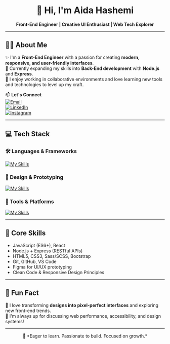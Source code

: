 <h1 align="center">👋 Hi, I'm Aida Hashemi</h1>

<p align="center">
  <strong>Front-End Engineer | Creative UI Enthusiast | Web Tech Explorer</strong>
</p>

---

## 🙋‍♀️ About Me  
✨ I'm a **Front-End Engineer** with a passion for creating **modern, responsive, and user-friendly interfaces**.  
🚀 Currently expanding my skills into **Back-End development** with **Node.js** and **Express**.  
🤝 I enjoy working in collaborative environments and love learning new tools and technologies to level up my craft.

📫 **Let's Connect**  
[![Email](https://img.shields.io/badge/Email-aidahashemiam@gmail.com-red?style=flat-square&logo=gmail&logoColor=white)](mailto:aidahashemiam@gmail.com)  
[![LinkedIn](https://img.shields.io/badge/LinkedIn-Aida_Hashemi-blue?style=flat-square&logo=linkedin)](https://www.linkedin.com/in/aida-hashemi-a06390297)  
[![Instagram](https://img.shields.io/badge/Instagram-@httpdotcoms-E4405F?style=flat-square&logo=instagram&logoColor=white)](https://www.instagram.com/httpdotcoms)

---

## 💻 Tech Stack  
### 🛠 Languages & Frameworks  
[![My Skills](https://skillicons.dev/icons?i=html,css,sass,js,react,nodejs,express,bootstrap)](https://AidaHashemi.github.io/cv/)

### 🎨 Design & Prototyping  
[![My Skills](https://skillicons.dev/icons?i=figma)](https://figma.com)

### 🔧 Tools & Platforms  
[![My Skills](https://skillicons.dev/icons?i=git,github,vscode)](https://github.com/AidaHashemi)

---

## 🧩 Core Skills  
- JavaScript (ES6+), React  
- Node.js + Express (RESTful APIs)  
- HTML5, CSS3, Sass/SCSS, Bootstrap  
- Git, GitHub, VS Code  
- Figma for UI/UX prototyping  
- Clean Code & Responsive Design Principles  

---

## 🎉 Fun Fact  
🎨 I love transforming **designs into pixel-perfect interfaces** and exploring new front-end trends.  
💬 I'm always up for discussing web performance, accessibility, and design systems!

---

<p align="center">
  🚀 *Eager to learn. Passionate to build. Focused on growth.*
</p>
